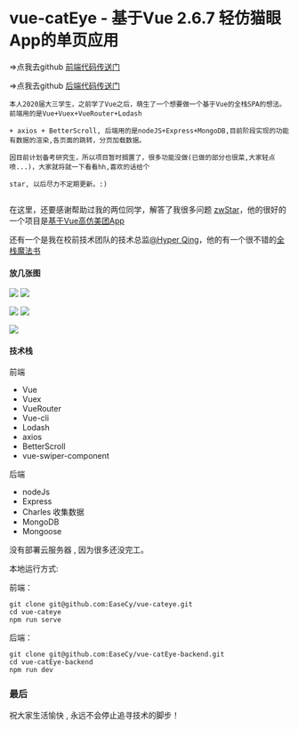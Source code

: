 
# vue-catEye - 基于Vue 2.6.7 轻仿猫眼App的单页应用

=>点我去github [前端代码传送门](https://github.com/EaseCy/vue-cateye)

=>点我去github [后端代码传送门](https://github.com/EaseCy/vue-catEye-backend)

```
本人2020届大三学生，之前学了Vue之后，萌生了一个想要做一个基于Vue的全栈SPA的想法。前端用的是Vue+Vuex+VueRouter+Lodash

+ axios + BetterScroll, 后端用的是nodeJS+Express+MongoDB,目前阶段实现的功能有数据的渲染,各页面的跳转，分页加载数据。

因目前计划备考研究生，所以项目暂时搁置了，很多功能没做(已做的部分也很菜,大家轻点喷...)，大家就将就一下看看hh,喜欢的话给个

star, 以后尽力不定期更新。:)


```
在这里，还要感谢帮助过我的两位同学，解答了我很多问题 [zwStar](https://github.com/zwStar)，他的很好的一个项目是[基于Vue高仿美团App
](https://github.com/zwStar/vue-meituan)

还有一个是我在校前技术团队的技术总监[@Hyper Qing](https://github.com/hyperqing)，他的有一个很不错的[全栈魔法书](https://github.com/hyperqing/techbook)

#### 放几张图


![](http://wx1.sinaimg.cn/mw690/82dbebd3gy1g14fydj0zag20bh0kfkjm.gif)
![](http://wx2.sinaimg.cn/mw690/82dbebd3gy1g14eyzpi9yg20bj0kg1l2.gif)

![](http://wx4.sinaimg.cn/mw690/82dbebd3gy1g14g2fffhng20bj0kge84.gif)
![](http://wx4.sinaimg.cn/mw690/82dbebd3gy1g14g5eg9yig20bk0kg15j.gif)

![](http://wx2.sinaimg.cn/mw690/82dbebd3gy1g14g7zdmfog20bm0kj1kx.gif)



#### 技术栈
前端
- Vue
- Vuex
- VueRouter
- Vue-cli
- Lodash
- axios
- BetterScroll
- vue-swiper-component

后端
- nodeJs
- Express
- Charles 收集数据
- MongoDB
- Mongoose

没有部署云服务器 , 因为很多还没完工。

本地运行方式:

前端：

```
git clone git@github.com:EaseCy/vue-cateye.git
cd vue-cateye
npm run serve
```
后端：
```
git clone git@github.com:EaseCy/vue-catEye-backend.git
cd vue-catEye-backend
npm run dev
```

### 最后

祝大家生活愉快 , 永远不会停止追寻技术的脚步！
